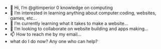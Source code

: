 - 👋 Hi, I’m @gitimperior 0 knowledge on computing
- 👀 I’m interested in learning anything about computer:coding, websites, games, etc...
- 🌱 I’m currently learning what it takes to make a website...
- 💞️ I’m looking to collaborate on website building and apps making...
- 📫 How to reach me by my email...
- what do I do now? Any one who can help?

<!---
gitimperior/gitimperior is a ✨ special ✨ repository because its `README.md` (this file) appears on your GitHub profile.
You can click the Preview link to take a look at your changes.
--->
